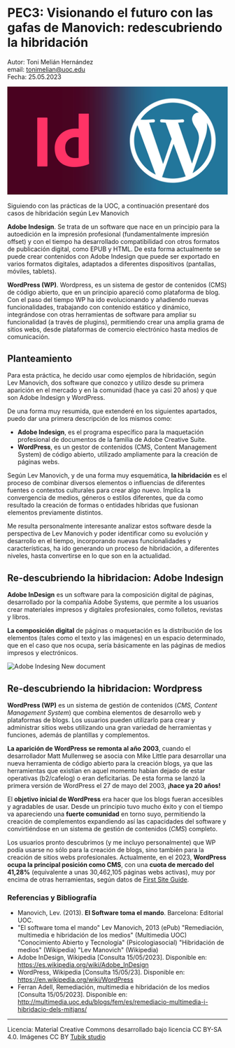# PEC3: Visionando el futuro con las gafas de Manovich: redescubriendo la hibridación


Autor: Toni Melián Hernández <br>
email: tonimelian@uoc.edu <br>
Fecha: 25.05.2023

![Adobe Indesing and WordPress logos](img/indesign_WP.jpg) 





Siguiendo con las prácticas de la UOC, a continuación presentaré dos casos de hibridación según Lev Manovich

**Adobe Indesign**. Se trata de un software que nace en un principio para la autoedición en la impresión profesional (fundamentalmente impresión offset) y con el tiempo ha desarrollado compatibilidad con otros formatos de publicación digital, como EPUB y HTML. De esta forma actualmente se puede crear contenidos con Adobe Indesign que puede ser exportado en varios formatos digitales, adaptados a diferentes dispositivos (pantallas, móviles, tablets).

**WordPress (WP)**. Wordpress, es un sistema de gestor de contenidos (CMS) de código abierto, que en un principio apareció como plataforma de blog. Con el paso del tiempo WP ha ido evolucionando y añadiendo nuevas funcionalidades, trabajando con contenido estático y dinámico, integrándose con otras herramientas de software para ampliar su funcionalidad (a través de plugins), permitiendo crear una amplia grama de sitios webs, desde plataformas de comercio electrónico hasta medios de comunicación.

## Planteamiento

Para esta práctica, he decido usar como ejemplos de hibridación, según Lev Manovich, dos software que conozco y utilizo desde su primera aparición en el mercado y en la comunidad (hace ya casi 20 años) y que son Adobe Indesign y WordPress. 

De una forma muy resumida, que extenderé en los siguientes apartados, puedo dar una primera descripción de los mismos como: 
* **Adobe Indesign**, es el programa específico para la maquetación profesional de documentos de la familia de Adobe Creative Suite.
* **WordPress**, es un gestor de contenidos (CMS, Content Management System) de código abierto, utilizado ampliamente para la creación de páginas webs.

Según Lev Manovich, y de una forma muy esquemática, **la hibridación** es el proceso de combinar diversos elementos o influencias de diferentes fuentes o contextos culturales para crear algo nuevo. Implica la convergencia de medios, géneros o estilos diferentes, que da como resultado la creación de formas o entidades híbridas que fusionan elementos previamente distintos.

Me resulta personalmente interesante analizar estos software desde la perspectiva de Lev Manovich y poder identificar como su evolución y desarrollo en el tiempo, incorporando nuevas funcionalidades y características, ha ido generando un proceso de hibridación, a diferentes niveles, hasta convertirse en lo que son en la actualidad.

## Re-descubriendo la hibridacion: Adobe Indesign

**Adobe InDesign** es un software para la composición digital de páginas, desarrollado por la compañía Adobe Systems, que permite a los usuarios crear materiales impresos y digitales profesionales, como folletos, revistas y libros. 

**La composición digital** de páginas o maquetación es la distribución de los elementos (tales como el texto y las imágenes) en un espacio determinado, que en el caso que nos ocupa, sería básicamente en las páginas de medios impresos y electrónicos. 


![Adobe Indesing New document](indesign_new_document.png)

## Re-descubriendo la hibridacion: Wordpress


**WordPress (WP)** es un sistema de gestión de contenidos (*CMS, Content Management System*) que combina elementos de desarrollo web y plataformas de blogs. Los usuarios pueden utilizarlo para crear y administrar sitios webs utilizando una gran variedad de herramientas y funciones, además de plantillas y complementos.

**La aparición de WordPress se remonta al año 2003**, cuando el desarrollador Matt Mullenweg  se asocia con Mike Little para desarrollar una nueva herramienta de código abierto para la creación blogs, ya que las herramientas que existían en aquel momento habían dejado de estar operativas (b2/cafelog) o eran deficitarias. De esta forma se lanzó la primera versión de WordPress el 27 de mayo del 2003, **¡hace ya 20 años!**

El **objetivo inicial de WordPress** era hacer que los blogs fueran accesibles y agradables de usar. Desde un principio tuvo mucho éxito y con el tiempo va apareciendo una **fuerte comunidad** en torno suyo, permitiendo la creación de complementos expandiendo así las capacidades del software y convirtiéndose en un sistema de gestión de contenidos (*CMS*) completo.

Los usuarios pronto descubrimos (y me incluyo personalmente) que WP podía usarse no sólo para la creación de blogs, sino también para la creación de sitios webs profesionales. Actualmente, en el 2023, **WordPress ocupa la principal posición como CMS**, con una **cuota de mercado del 41,28%** (equivalente a unas 30,462,105 páginas webs activas), muy por encima de otras herramientas, según datos de [First Site Guide](https://firstsiteguide.com/cms-stats/).



### Referencias y Bibliografía

* Manovich, Lev. (2013). **El Software toma el mando**. Barcelona: Editorial UOC. 
* "El software toma el mando" Lev Manovich, 2013 (ePub)
"Remediación, multimedia e hibridación de los medios" (Multimedia UOC)
"Conocimiento Abierto y Tecnología" (Psicologiasocial)
"Hibridación de medios" (Wikipedia)
"Lev Manovich" (Wikipedia)
* Adobe InDesign, Wikipedia [Consulta 15/05/2023]. Disponible en: https://es.wikipedia.org/wiki/Adobe_InDesign
* WordPress, Wikipedia [Consulta 15/05/23]. Disponible en: https://en.wikipedia.org/wiki/WordPress
* Ferran Adell, Remediación, multimedia e hibridación de los medios [Consulta 15/05/2023]. Disponible en: http://multimedia.uoc.edu/blogs/fem/es/remediacio-multimedia-i-hibridacio-dels-mitjans/
----

Licencia: Material Creative Commons desarrollado bajo licencia CC BY-SA 4.0. 
Imágenes CC BY [Tubik studio](https://blog.tubikstudio.com/how-to-create-original-flat-illustrations-designers-tips/) 
